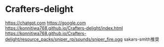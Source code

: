 # Crafters-delight
https://chatgpt.com https://google.com
https://konnitiwa768.github.io/Crafters-delight/index.html
https://konnitiwa768.github.io/Crafters-delight/resource_packs/sniper_rp/sounds/sniper_fire.ogg
sakars-smith推奨
